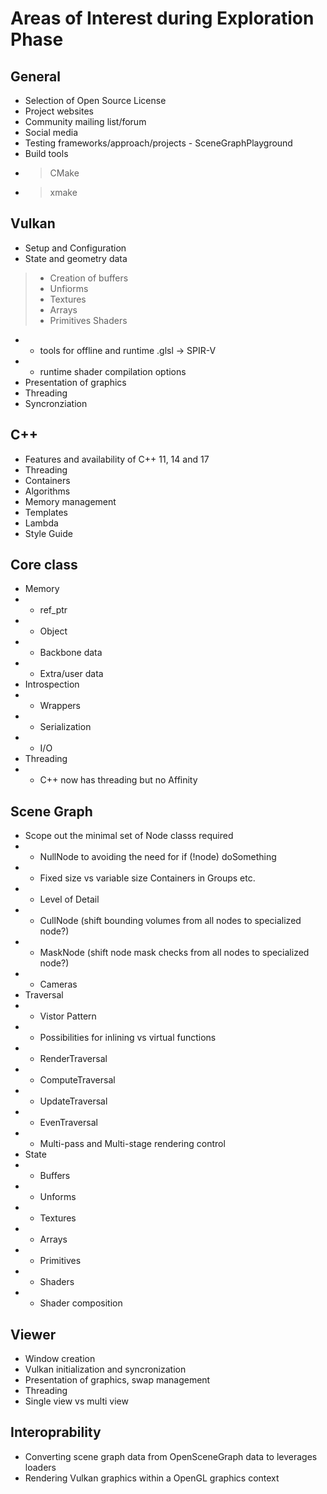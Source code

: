 # Areas of Interest during Exploration Phase

## General

* Selection of Open Source License
* Project websites
* Community mailing list/forum
* Social media
* Testing frameworks/approach/projects - SceneGraphPlayground
* Build tools
* > CMake
* > xmake

## Vulkan

* Setup and Configuration
* State and geometry data
> * Creation of buffers
> * Unfiorms
> * Textures
> * Arrays
> * Primitives
> Shaders
* * tools for offline and runtime .glsl -> SPIR-V
* * runtime shader compilation options
* Presentation of graphics
* Threading
* Syncronziation

## C++
* Features and availability of C++ 11, 14 and 17
* Threading
* Containers
* Algorithms
* Memory management
* Templates
* Lambda
* Style Guide

## Core class
* Memory
* * ref_ptr
* * Object
* * Backbone data
* * Extra/user data
* Introspection
* * Wrappers
* * Serialization
* * I/O
* Threading
* * C++ now has threading but no Affinity

## Scene Graph
* Scope out the minimal set of Node classs required
* * NullNode to avoiding the need for if (!node) doSomething
* * Fixed size vs variable size Containers in Groups etc.
* * Level of Detail
* * CullNode (shift bounding volumes from all nodes to specialized node?)
* * MaskNode (shift node mask checks from all nodes to specialized node?)
* * Cameras
* Traversal
* * Vistor Pattern
* * Possibilities for inlining vs virtual functions
* * RenderTraversal
* * ComputeTraversal
* * UpdateTraversal
* * EvenTraversal
* * Multi-pass and Multi-stage rendering control
* State
* * Buffers
* * Unforms
* * Textures
* * Arrays
* * Primitives
* * Shaders
* * Shader composition

## Viewer
* Window creation
* Vulkan initialization and syncronization
* Presentation of graphics, swap management
* Threading
* Single view vs multi view

## Interoprability
* Converting scene graph data from OpenSceneGraph data to leverages loaders
* Rendering Vulkan graphics within a OpenGL graphics context

